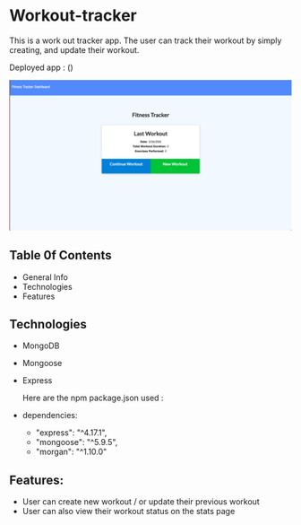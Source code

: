 # Workout-tracker

This is a work out tracker app.
The user can track their workout by simply creating, and update their workout.

Deployed app : ()

![inAction1](./public/assets/img/ScreenShot.png) 

## Table 0f Contents
- General Info
- Technologies
- Features

## Technologies

- MongoDB
- Mongoose
- Express

  Here are the npm package.json used :
- dependencies: 
    - "express": "^4.17.1",
    - "mongoose": "^5.9.5",
    - "morgan": "^1.10.0" 


## Features:
- User can create new workout / or update their previous workout
- User can also view their workout status on the stats page
